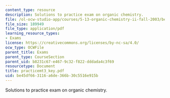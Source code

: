 ```yaml
---
content_type: resource
description: Solutions to practice exam on organic chemistry.
file: /ol-ocw-studio-app/courses/5-13-organic-chemistry-ii-fall-2003/be45df663116a6de366b30c5516e915b_practicemt3_key.pdf
file_size: 189949
file_type: application/pdf
learning_resource_types:
- Exams
license: https://creativecommons.org/licenses/by-nc-sa/4.0/
ocw_type: OCWFile
parent_title: Exams
parent_type: CourseSection
parent_uid: b8231c67-e467-9c32-f822-dddada4c3f69
resourcetype: Document
title: practicemt3_key.pdf
uid: be45df66-3116-a6de-366b-30c5516e915b
---
```

Solutions to practice exam on organic chemistry.